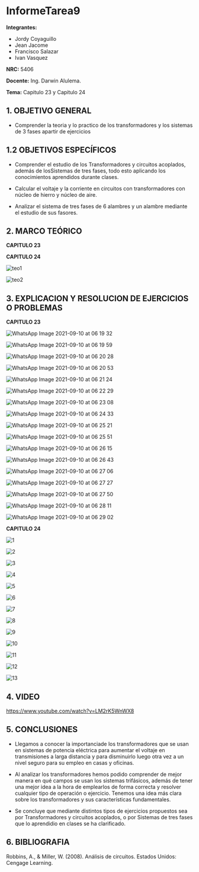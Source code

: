 # InformeTarea9
**Integrantes:**
- Jordy Coyaguillo
- Jean Jacome
- Francisco Salazar
- Ivan Vasquez

**NRC:** 5406
 
 **Docente:** Ing. Darwin Alulema.
 
 **Tema:** Capitulo 23 y Capitulo 24
 
  ## 1. OBJETIVO GENERAL
  
  - Comprender la teoria y lo practico de los transformadores y los sistemas de 3 fases apartir de ejercicios
  
  ## 1.2 OBJETIVOS ESPECÍFICOS
  
  - Comprender el estudio de los Transformadores y circuitos acoplados, además de losSistemas de tres fases, todo esto aplicando los conocimientos aprendidos durante clases.

  - Calcular el voltaje y la corriente en circuitos con transformadores con núcleo de hierro y núcleo de aire.
  
  - Analizar el sistema de tres fases de 6 alambres y un alambre mediante el estudio de sus fasores.
  
  ## 2. MARCO TEÓRICO
  **CAPITULO 23**
  
    
  **CAPITULO 24**
  
![teo1](https://user-images.githubusercontent.com/84586968/132772553-2f1aef1f-0dbd-4f25-8008-f58268acc332.png)

![teo2](https://user-images.githubusercontent.com/84586968/132772555-a19dfc20-4f8c-43c2-9c0f-89af1c1c01ab.png)
  
  ## 3. EXPLICACION Y RESOLUCION DE EJERCICIOS O PROBLEMAS 

  **CAPITULO 23**
 
 ![WhatsApp Image 2021-09-10 at 06 19 32](https://user-images.githubusercontent.com/85137954/132846903-27ca6829-7f78-4a02-a8fa-7498f5500266.jpeg)

![WhatsApp Image 2021-09-10 at 06 19 59](https://user-images.githubusercontent.com/85137954/132846922-14400f91-036d-4768-8ba4-b54475d1eef9.jpeg)

![WhatsApp Image 2021-09-10 at 06 20 28](https://user-images.githubusercontent.com/85137954/132846935-140a6bbe-5f4f-4e61-830c-693c384d0d8d.jpeg)

![WhatsApp Image 2021-09-10 at 06 20 53](https://user-images.githubusercontent.com/85137954/132846944-26f8190c-f915-4b97-91cb-2d600ee21d57.jpeg)

![WhatsApp Image 2021-09-10 at 06 21 24](https://user-images.githubusercontent.com/85137954/132846997-2d18386a-6b44-43d2-9613-b445be949c58.jpeg)

![WhatsApp Image 2021-09-10 at 06 22 29](https://user-images.githubusercontent.com/85137954/132847003-4311775a-a466-4643-be74-a419abb853b8.jpeg)

![WhatsApp Image 2021-09-10 at 06 23 08](https://user-images.githubusercontent.com/85137954/132847016-e853156c-7fba-47b5-bdf2-d110054dc0a4.jpeg)

![WhatsApp Image 2021-09-10 at 06 24 33](https://user-images.githubusercontent.com/85137954/132847033-12cf6e41-a846-4d23-bfdd-f004e90196fb.jpeg)

![WhatsApp Image 2021-09-10 at 06 25 21](https://user-images.githubusercontent.com/85137954/132847097-fcc80f57-78c9-47c0-bf4c-e70b606d490a.jpeg)

![WhatsApp Image 2021-09-10 at 06 25 51](https://user-images.githubusercontent.com/85137954/132847103-310a5cda-c66f-4b37-a372-30226a299612.jpeg)

![WhatsApp Image 2021-09-10 at 06 26 15](https://user-images.githubusercontent.com/85137954/132847107-dd5b823f-fb24-497a-ad0a-5653f402f7b0.jpeg)

![WhatsApp Image 2021-09-10 at 06 26 43](https://user-images.githubusercontent.com/85137954/132847110-c2b3ca62-a865-4050-b3d9-2c7be516fb40.jpeg)

![WhatsApp Image 2021-09-10 at 06 27 06](https://user-images.githubusercontent.com/85137954/132847167-b25bd75b-c1b6-46d9-928d-d0ff0fa8607f.jpeg)

![WhatsApp Image 2021-09-10 at 06 27 27](https://user-images.githubusercontent.com/85137954/132847181-e081b813-a2a6-4d3f-88d1-9f92a26ced38.jpeg)

![WhatsApp Image 2021-09-10 at 06 27 50](https://user-images.githubusercontent.com/85137954/132847188-1d369186-f99a-4038-8cc0-08b15551c992.jpeg)

![WhatsApp Image 2021-09-10 at 06 28 11](https://user-images.githubusercontent.com/85137954/132847193-4d092a28-b586-4bfa-9ce0-d0f4e73b3975.jpeg)

![WhatsApp Image 2021-09-10 at 06 29 02](https://user-images.githubusercontent.com/85137954/132847221-fc2400a1-ce1b-49e3-913e-e6f0badc744f.jpeg)

















    
    
  **CAPITULO 24**
  
![1](https://user-images.githubusercontent.com/84586968/132801776-03558a02-a317-4fd0-8958-e406737ed083.PNG)

![2](https://user-images.githubusercontent.com/84586968/132801778-5c52e697-9922-4715-8338-aa2e18c5e7a5.PNG)

![3](https://user-images.githubusercontent.com/84586968/132801780-6b198b63-bba4-4a6d-8a52-6b4377038844.PNG)

![4](https://user-images.githubusercontent.com/84586968/132801781-a3a5a1fc-09b9-4b9e-a6b1-718c910a6c89.PNG)

![5](https://user-images.githubusercontent.com/84586968/132801785-c6af5124-7a78-4688-b38f-b5ea67e1f4b6.PNG)

![6](https://user-images.githubusercontent.com/84586968/132801788-0601cd94-f95b-40bb-8f58-6038bbacb06c.PNG)

![7](https://user-images.githubusercontent.com/84586968/132801794-c3235e9c-67fe-420a-b306-8d1655ba218d.PNG)

![8](https://user-images.githubusercontent.com/84586968/132801796-9dfc40b0-0e5d-40d0-ad4f-f836d7c46685.PNG)

![9](https://user-images.githubusercontent.com/84586968/132801798-91273223-9e65-41b2-a9f9-38f80be120a9.PNG)

![10](https://user-images.githubusercontent.com/84586968/132801802-161b0ab5-010a-44ec-803f-ddbdac0a9a41.PNG)

![11](https://user-images.githubusercontent.com/84586968/132801805-81c364ee-5013-42e3-9bbc-985676452c92.PNG)

![12](https://user-images.githubusercontent.com/84586968/132801808-eb4a769a-1d6b-4176-9659-ebc8a54b005c.PNG)

![13](https://user-images.githubusercontent.com/84586968/132801812-8616f92d-9103-4127-9028-e09bf441b95a.PNG)

   ## 4. VIDEO
   
   https://www.youtube.com/watch?v=LM2rK5WnWX8
   
   ## 5. CONCLUSIONES
   
   - Llegamos a conocer la importanciade los transformadores que se usan en sistemas de potencia eléctrica para aumentar el voltaje en transmisiones a larga distancia y para             disminuirlo luego otra vez a un nivel seguro para su empleo en casas y oficinas.

   
   - Al analizar los transformadores hemos podido comprender de mejor manera en qué campos se usan los sistemas trifásicos, además de tener una mejor idea a la hora de emplearlos     de forma correcta y resolver cualquier tipo de operación o ejercicio. Tenemos una idea más clara sobre los transformadores y sus características fundamentales.
   
   - Se concluye que mediante distintos tipos de ejercicios propuestos sea por Transformadores y circuitos acoplados, o por Sistemas de tres fases que lo aprendidio en                  clases se ha clarificado.
   
   ## 6. BIBLIOGRAFIA
 
   Robbins, A., & Miller, W. (2008). Análisis de circuitos. Estados Unidos: Cengage Learning.
  
  

